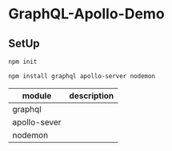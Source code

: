# GraphQL-Apollo-Demo

## SetUp

```bash
npm init

npm install graphql apollo-server nodemon
```

| module | description |
| --- | --- |
| graphql |  |
| apollo-sever |  |
| nodemon |  |